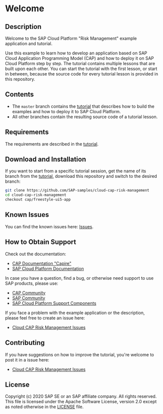 # Welcome

## Description

Welcome to the SAP Cloud Platform "Risk Management" example application and tutorial.

Use this example to learn how to develop an application based on SAP Cloud Application Programming Model (CAP) and how to deploy it on SAP Cloud Platform step by step. The tutorial contains multiple lessons that are built upon each other. You can start the tutorial with the first lesson, or start in between, because the source code for every tutorial lesson is provided in this repository.

## Contents

* The `master` branch contains the [tutorial](http://sap-samples.github.io/cloud-cap-risk-management) that describes how to build the examples and how to deploy it to SAP Cloud Platform.
* All other branches contain the resulting source code of a tutorial lesson.

## Requirements

The requirements are described in the [tutorial](http://sap-samples.github.io/cloud-cap-risk-management).

## Download and Installation

If you want to start from a specific tutorial session, get the name of its branch from the [tutorial](http://sap-samples.github.io/cloud-cap-risk-management), download this repository and switch to the desired branch:

```bash
git clone https://github.com/SAP-samples/cloud-cap-risk-management
cd cloud-cap-risk-management
checkout cap/freestyle-ui5-app
```

## Known Issues

You can find the known issues here: [Issues](https://github.com/SAP-samples/cloud-cap-risk-management/issues).

## How to Obtain Support

Check out the documentation:

* [CAP Documentation "Capire"](https://cap.cloud.sap)
* [SAP Cloud Platform Documentation](https://help.sap.com/viewer/product/CP/Cloud/)

In case you have a question, find a bug, or otherwise need support to use SAP products, please use:

* [CAP Community](https://answers.sap.com/tags/9f13aee1-834c-4105-8e43-ee442775e5ce)
* [SAP Community](https://community.sap.com/)
* [SAP Cloud Platform Support Components](https://help.sap.com/viewer/65de2977205c403bbc107264b8eccf4b/Cloud/en-US/08d1103928fb42f3a73b3f425e00e13c.html)

If you face a problem with the example application or the description, please feel free to create an issue here:

* [Cloud CAP Risk Management Issues](https://github.com/SAP-samples/cloud-cap-risk-management/issues)

## Contributing

If you have suggestions on how to improve the tutorial, you're welcome to post it in a issue here:

* [Cloud CAP Risk Management Issues](https://github.com/SAP-samples/cloud-cap-risk-management/issues)

## License

Copyright (c) 2020 SAP SE or an SAP affiliate company. All rights reserved. This file is licensed under the Apache Software License, version 2.0 except as noted otherwise in the [LICENSE](LICENSES/Apache-2.0.txt) file.
